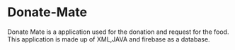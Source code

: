 # Donate-Mate
Donate Mate is a application used for the donation and request for the food. This application is made up of XML,JAVA and firebase as a database.
